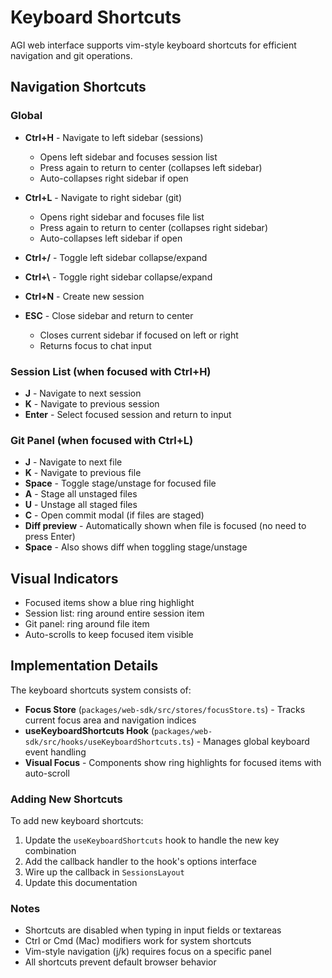 # Keyboard Shortcuts

AGI web interface supports vim-style keyboard shortcuts for efficient navigation and git operations.

## Navigation Shortcuts

### Global

- **Ctrl+H** - Navigate to left sidebar (sessions)
  - Opens left sidebar and focuses session list
  - Press again to return to center (collapses left sidebar)
  - Auto-collapses right sidebar if open

- **Ctrl+L** - Navigate to right sidebar (git)
  - Opens right sidebar and focuses file list
  - Press again to return to center (collapses right sidebar)
  - Auto-collapses left sidebar if open

- **Ctrl+/** - Toggle left sidebar collapse/expand

- **Ctrl+\\** - Toggle right sidebar collapse/expand

- **Ctrl+N** - Create new session

- **ESC** - Close sidebar and return to center
  - Closes current sidebar if focused on left or right
  - Returns focus to chat input

### Session List (when focused with Ctrl+H)

- **J** - Navigate to next session
- **K** - Navigate to previous session
- **Enter** - Select focused session and return to input

### Git Panel (when focused with Ctrl+L)

- **J** - Navigate to next file
- **K** - Navigate to previous file
- **Space** - Toggle stage/unstage for focused file
- **A** - Stage all unstaged files
- **U** - Unstage all staged files
- **C** - Open commit modal (if files are staged)
- **Diff preview** - Automatically shown when file is focused (no need to press Enter)
- **Space** - Also shows diff when toggling stage/unstage

## Visual Indicators

- Focused items show a blue ring highlight
- Session list: ring around entire session item
- Git panel: ring around file item
- Auto-scrolls to keep focused item visible

## Implementation Details

The keyboard shortcuts system consists of:

- **Focus Store** (`packages/web-sdk/src/stores/focusStore.ts`) - Tracks current focus area and navigation indices
- **useKeyboardShortcuts Hook** (`packages/web-sdk/src/hooks/useKeyboardShortcuts.ts`) - Manages global keyboard event handling
- **Visual Focus** - Components show ring highlights for focused items with auto-scroll

### Adding New Shortcuts

To add new keyboard shortcuts:

1. Update the `useKeyboardShortcuts` hook to handle the new key combination
2. Add the callback handler to the hook's options interface
3. Wire up the callback in `SessionsLayout`
4. Update this documentation

### Notes

- Shortcuts are disabled when typing in input fields or textareas
- Ctrl or Cmd (Mac) modifiers work for system shortcuts
- Vim-style navigation (j/k) requires focus on a specific panel
- All shortcuts prevent default browser behavior
